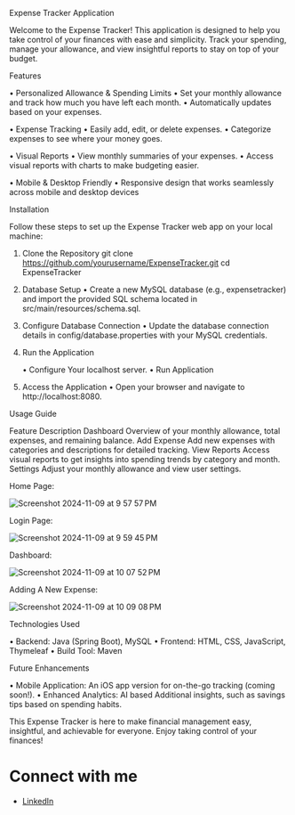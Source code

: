 Expense Tracker Application

Welcome to the Expense Tracker! This application is designed to help you take control of your finances with ease and simplicity. Track your spending, manage your allowance, and view insightful reports to stay on top of your budget.

Features

• Personalized Allowance & Spending Limits
   •	Set your monthly allowance and track how much you have left each month.
   •	Automatically updates based on your expenses.
   
   
• Expense Tracking
   •	Easily add, edit, or delete expenses.
   •	Categorize expenses to see where your money goes.

   
• Visual Reports
   •	View monthly summaries of your expenses.
   •	Access visual reports with charts to make budgeting easier.

   
• Mobile & Desktop Friendly
   •	Responsive design that works seamlessly across mobile and desktop devices
   

 Installation

Follow these steps to set up the Expense Tracker web app on your local machine:

 1.	Clone the Repository
     git clone https://github.com/yourusername/ExpenseTracker.git
     cd ExpenseTracker

 2. Database Setup
     •	Create a new MySQL database (e.g., expensetracker) and import the provided SQL schema located in      src/main/resources/schema.sql.
	
 3.	Configure Database Connection
  	•	Update the database connection details in config/database.properties with your MySQL credentials.

 4.	Run the Application
    
   	•	Configure Your localhost server.
   	•	Run Application
   	
 6. Access the Application
    •	Open your browser and navigate to http://localhost:8080.


Usage Guide

Feature		Description
Dashboard	Overview of your monthly allowance, total expenses, and remaining balance.
Add Expense	Add new expenses with categories and descriptions for detailed tracking.
View Reports	Access visual reports to get insights into spending trends by category and month.
Settings	Adjust your monthly allowance and view user settings.


Home Page:

![Screenshot 2024-11-09 at 9 57 57 PM](https://github.com/user-attachments/assets/66fdfc1b-b53f-49c4-9555-11b87b63c120)

Login Page: 

![Screenshot 2024-11-09 at 9 59 45 PM](https://github.com/user-attachments/assets/330dee3a-9f3e-4c19-b602-a0cfcfaade93)

Dashboard:

![Screenshot 2024-11-09 at 10 07 52 PM](https://github.com/user-attachments/assets/0c0246b1-9306-4125-9401-ce11efcfd208)

Adding A New Expense:

![Screenshot 2024-11-09 at 10 09 08 PM](https://github.com/user-attachments/assets/2b43b860-c8d2-4c11-a7f3-a124d2c9c8b0)



Technologies Used

•	Backend: Java (Spring Boot), MySQL
•	Frontend: HTML, CSS, JavaScript, Thymeleaf
•	Build Tool: Maven

Future Enhancements

•	Mobile Application: An iOS app version for on-the-go tracking (coming soon!).
•	Enhanced Analytics: AI based Additional insights, such as savings tips based on spending habits.

This Expense Tracker is here to make financial management easy, insightful, and achievable for everyone. Enjoy taking control of your finances!

# Connect with me
- [LinkedIn](https://www.linkedin.com/in/abhibhav-raj-singh-721432300?utm_source=share&utm_campaign=share_via&utm_content=profile&utm_medium=ios_app)


